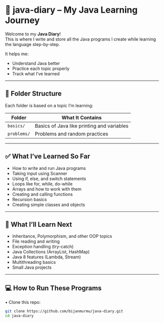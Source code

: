 # 📘 java-diary – My Java Learning Journey

Welcome to my **Java Diary**!  
This is where I write and store all the Java programs I create while learning the language step-by-step.

It helps me:
- Understand Java better
- Practice each topic properly
- Track what I’ve learned

---

## 📁 Folder Structure

Each folder is based on a topic I’m learning:

| Folder         | What It Contains |
|----------------|------------------|
| `basics/`      | Basics of Java like printing and variables |
| `problems/`    | Problems and random practices |

---

## ✅ What I’ve Learned So Far

- How to write and run Java programs
- Taking input using Scanner
- Using if, else, and switch statements
- Loops like for, while, do-while
- Arrays and how to work with them
- Creating and calling functions
- Recursion basics
- Creating simple classes and objects

---

## 🧭 What I’ll Learn Next

- Inheritance, Polymorphism, and other OOP topics
- File reading and writing
- Exception handling (try-catch)
- Java Collections (ArrayList, HashMap)
- Java 8 features (Lambda, Stream)
- Multithreading basics
- Small Java projects

---

## 💻 How to Run These Programs

• Clone this repo:
   ```bash
   git clone https://github.com/bijanmurmu/java-diary.git
   cd java-diary
